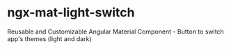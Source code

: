 # ngx-mat-light-switch
Reusable and Customizable Angular Material Component - Button to switch app's themes (light and dark)
